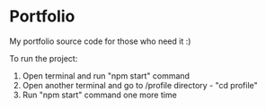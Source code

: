 # Portfolio
My portfolio source code for those who need it :)

To run the project:

1) Open terminal and run "npm start" command
2) Open another terminal and go to /profile directory - "cd profile"
3) Run "npm start" command one more time
